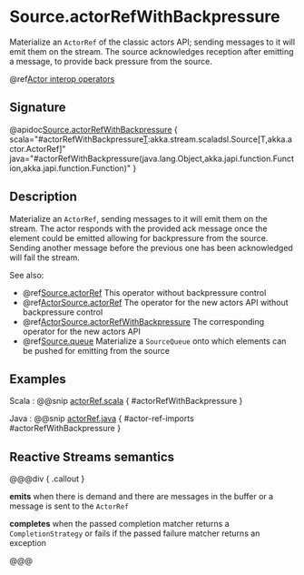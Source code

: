 # Source.actorRefWithBackpressure

Materialize an `ActorRef` of the classic actors API; sending messages to it will emit them on the stream. The source acknowledges reception after emitting a message, to provide back pressure from the source.

@ref[Actor interop operators](../index.md#actor-interop-operators)

## Signature

@apidoc[Source.actorRefWithBackpressure](Source$) { scala="#actorRefWithBackpressure[T](ackMessage:Any,completionMatcher:PartialFunction[Any,akka.stream.CompletionStrategy],failureMatcher:PartialFunction[Any,Throwable]):akka.stream.scaladsl.Source[T,akka.actor.ActorRef]" java="#actorRefWithBackpressure(java.lang.Object,akka.japi.function.Function,akka.japi.function.Function)" }

## Description

Materialize an `ActorRef`, sending messages to it will emit them on the stream. The actor responds with the provided ack message
once the element could be emitted allowing for backpressure from the source. Sending another message before the previous one has been acknowledged will fail the stream.

See also:

* @ref[Source.actorRef](../Source/actorRef.md) This operator without backpressure control
* @ref[ActorSource.actorRef](../ActorSource/actorRef.md) The operator for the new actors API without backpressure control
* @ref[ActorSource.actorRefWithBackpressure](../ActorSource/actorRefWithBackpressure.md) The corresponding operator for the new actors API
* @ref[Source.queue](../Source/queue.md) Materialize a `SourceQueue` onto which elements can be pushed for emitting from the source

## Examples

Scala
:  @@snip [actorRef.scala](/gemini-docs/src/test/scala/docs/stream/operators/SourceOperators.scala) { #actorRefWithBackpressure }

Java
:  @@snip [actorRef.java](/gemini-docs/src/test/java/jdocs/stream/operators/SourceDocExamples.java) { #actor-ref-imports #actorRefWithBackpressure }

## Reactive Streams semantics

@@@div { .callout }

**emits** when there is demand and there are messages in the buffer or a message is sent to the `ActorRef`

**completes** when the passed completion matcher returns a `CompletionStrategy` or fails if the passed failure matcher returns an exception

@@@
